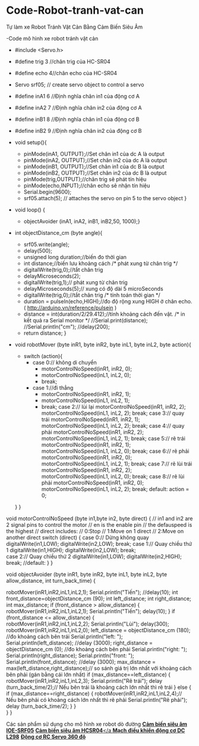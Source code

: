 # Code-Robot-tranh-vat-can
Tự làm xe Robot Tránh Vật Cản Bằng Cảm Biến Siêu Âm

-Code mô hình xe robot tránh vật cản
- #include <Servo.h>
- #define trig 3 //chân trig của HC-SR04
- #define echo 4//chân echo của HC-SR04

- Servo srf05;  // create servo object to control a servo
- #define inA1 6 //Định nghĩa chân in1 của động cơ A
- #define inA2 7 //Định nghĩa chân in2 của động cơ A
- #define inB1 8 //Định nghĩa chân in1 của động cơ B
- #define inB2 9 //Định nghĩa chân in2 của động cơ B

- void setup(){
  - pinMode(inA1, OUTPUT);//Set chân in1 của dc A là output
  - pinMode(inA2, OUTPUT);//Set chân in2 của dc A là output
  - pinMode(inB1, OUTPUT);//Set chân in1 của dc B là output
  - pinMode(inB2, OUTPUT);//Set chân in2 của dc B là output
  - pinMode(trig,OUTPUT);//chân trig sẽ phát tín hiệu
  - pinMode(echo,INPUT);//chân echo sẽ nhận tín hiệu
  - Serial.begin(9600);
  - srf05.attach(5);  // attaches the servo on pin 5 to the servo object }

- void loop() {
  - objectAvoider (inA1, inA2, inB1, inB2,50, 1000);}

- int objectDistance_cm (byte angle){
  - srf05.write(angle);
  - delay(500);
  - unsigned long duration;//biến đo thời gian
  - int distance;//biến lưu khoảng cách
 /* phát xung từ chân trig */
  - digitalWrite(trig,0);//tắt chân trig
  - delayMicroseconds(2);
  - digitalWrite(trig,1);// phát xung từ chân trig
  - delayMicroseconds(5);// xung có độ dài 5 microSeconds
  - digitalWrite(trig,0);//tắt chân trig
  /* tính toán thời gian */
  - duration = pulseIn(echo,HIGH);//đo độ rộng xung HIGH ở chân echo. ( http://arduino.vn/reference/pulsein )
  - distance = int(duration/2/29.412);//tính khoảng cách đến vật.
  /* in kết quả ra Serial monitor */
  //Serial.print(distance);
  //Serial.println("cm");
  //delay(200);
  - return distance;
}

- void robotMover (byte inR1, byte inR2, byte inL1, byte inL2, byte action){
  - switch (action){
    - case 0:// không di chuyển
      - motorControlNoSpeed(inR1, inR2, 0);
      - motorControlNoSpeed(inL1, inL2, 0);
      - break;
    - case 1://đi thẳng
      - motorControlNoSpeed(inR1, inR2, 1);
      - motorControlNoSpeed(inL1, inL2, 1);
      - break;
    case 2:// lùi lại
      motorControlNoSpeed(inR1, inR2, 2);
      motorControlNoSpeed(inL1, inL2, 2);
      break;
    case 3:// quay trái
      motorControlNoSpeed(inR1, inR2, 1);
      motorControlNoSpeed(inL1, inL2, 2);
      break;
    case 4:// quay phải
      motorControlNoSpeed(inR1, inR2, 2);
      motorControlNoSpeed(inL1, inL2, 1);
      break;
    case 5:// rẽ trái
      motorControlNoSpeed(inR1, inR2, 1);
      motorControlNoSpeed(inL1, inL2, 0);
      break;
    case 6:// rẽ phải
      motorControlNoSpeed(inR1, inR2, 0);
      motorControlNoSpeed(inL1, inL2, 1);
      break;
    case 7:// rẽ lùi trái
      motorControlNoSpeed(inR1, inR2, 2);
      motorControlNoSpeed(inL1, inL2, 0);
      break;
    case 8:// rẽ lùi phải
      motorControlNoSpeed(inR1, inR2, 0);
      motorControlNoSpeed(inL1, inL2, 2);
      break;
    default:
      action = 0;
      
  }
}


void motorControlNoSpeed (byte in1,byte in2, byte direct)
{
// in1 and in2 are 2 signal pins to control the motor
// en is the enable pin
// the defauspeed is the highest
// direct includes:
//    0:Stop
//    1:Move on 1 direct
//    2:Move on another direct
switch (direct) 
  {
    case 0:// Dừng không quay
      digitalWrite(in1,LOW);
      digitalWrite(in2,LOW);
      break;
    case 1:// Quay chiều thứ 1
      digitalWrite(in1,HIGH);
      digitalWrite(in2,LOW);
      break;    
    case 2:// Quay chiều thứ 2
      digitalWrite(in1,LOW);
      digitalWrite(in2,HIGH);
      break;
    //default: 
  }
}

void objectAvoider (byte inR1, byte inR2, byte inL1, byte inL2, byte allow_distance, int turn_back_time)
{
  
  robotMover(inR1,inR2,inL1,inL2,1);
  Serial.println("Tiến");
  //delay(10);
  int front_distance=objectDistance_cm (90);
  int left_distance;
  int right_distance;
  int max_distance;
  if (front_distance > allow_distance)
    {
      robotMover(inR1,inR2,inL1,inL2,1);
      Serial.println("Tiến");
      delay(10);
    }
    if (front_distance <= allow_distance)
    {    
      robotMover(inR1,inR2,inL1,inL2,2);
      Serial.println("Lùi");
      delay(300);
      robotMover(inR1,inR2,inL1,inL2,0);
      left_distance = objectDistance_cm (180); //đo khoảng cách bên trái
      Serial.println("left: ");    
      Serial.println(left_distance);
      //delay (3000);
      right_distance = objectDistance_cm (0); //đo khoảng cách bên phải
      Serial.println("right: ");
      Serial.println(right_distance);
      Serial.println("front: ");
      Serial.println(front_distance);
      //delay (3000);
      max_distance = max(left_distance,right_distance);// so sánh giá trị lớn nhất với khoảng cách bên phải (gán bằng cái lớn nhất)
      if  (max_distance==left_distance)
      {
        robotMover(inR1,inR2,inL1,inL2,3);
        Serial.println("Rẽ trái");
        delay (turn_back_time/2);// Nếu bên trái là khoảng cách lớn nhất thì rẽ trái
      }
      else
      {
        if  (max_distance==right_distance)
        {
          robotMover(inR1,inR2,inL1,inL2,4);// Nếu bên phải có khoảng cách lớn nhất thì rẽ phải
          Serial.println("Rẽ phải");
          delay (turn_back_time/2);
        }
      }  
    }
}


Các sản phẩm sử dụng cho mô hình xe robot dò đường 
<a href="https://nshopvn.com/product/cam-bien-sieu-am-ioe-sr05-ho-tro-ngo-ra-ttl/"><strong>Cảm biến siêu âm IOE-SRF05</strong></a>
<a href="https://nshopvn.com/product/cam-bien-sieu-am-hc-sr04/"><strong>Cảm biến siêu âm HCSR04</strong></a
<a href="https://nshopvn.com/product/mach-dieu-khien-dong-co-dc-l298n/"><strong>Mạch điều khiển động cơ DC L298</strong></a>
<a href="https://nshopvn.com/product/dong-co-servo-mg996-360-do/"><strong>Động cơ RC Servo 360 độ</strong></a>
